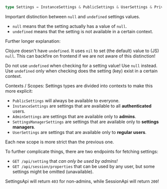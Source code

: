 ```ts
type Settings = InstanceSettings & PublicSettings & UserSettings & PrivilegedSettings;
```

Important distinction between `null` and `undefined` settings values.

* `null` means that the setting actually has a value of `null`.
* `undefined` means that the setting is not available in a certain context.

Further longer explanation:

Clojure doesn't have `undefined`. It uses `nil` to set (the default) value to (JS) `null`.
This can backfire on frontend if we are not aware of this distinction!

Do not use `undefined` when checking for a setting value! Use `null` instead.
Use `undefined` only when checking does the setting (key) exist in a certain context.

Contexts / Scopes:
Settings types are divided into contexts to make this more explicit:

* `PublicSettings` will always be available to everyone.
* `InstanceSettings` are settings that are available to all **authenticated** users.
* `AdminSettings` are settings that are available only to **admins**.
* `SettingsManagerSettings` are settings that are available only to **settings managers**.
* `UserSettings` are settings that are available only to **regular users**.

Each new scope is more strict than the previous one.

To further complicate things, there are two endpoints for fetching settings:

* `GET /api/setting` that *can only be used by admins!*
* `GET /api/session/properties` that can be used by any user, but some settings might be omitted (unavailable).

SettingsApi will return `403` for non-admins, while SessionApi will return `200`!
